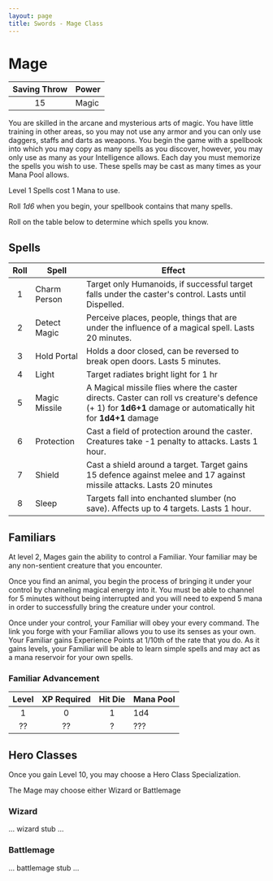 ```yaml
---
layout: page
title: Swords - Mage Class
---
```


# Mage

| Saving Throw |  Power  |
|:------------:|---------|
|      15      |  Magic  |

You are skilled in the arcane and mysterious arts of magic. You have little training in other areas, 
so you may not use any armor and you can only use daggers, staffs and darts as weapons.
You begin the game with a spellbook into which you may copy as many spells as you discover, however, 
you may only use as many as your Intelligence allows. Each day you must memorize the spells you wish 
to use. These spells may be cast as many times as your Mana Pool allows.

Level 1 Spells cost 1 Mana to use.

Roll *1d6* when you begin, your spellbook contains that many spells.

Roll on the table below to determine which spells you know.


## Spells

| Roll |     Spell     | Effect
|:----:|---------------|--------
|  1   | Charm Person  | Target only Humanoids, if successful target falls under the caster's control. Lasts until Dispelled.
|  2   | Detect Magic  | Perceive places, people, things that are under the influence of a magical spell. Lasts 20 minutes.
|  3   | Hold Portal   | Holds a door closed, can be reversed to break open doors. Lasts 5 minutes.
|  4   | Light         | Target radiates bright light for 1 hr
|  5   | Magic Missile | A Magical missile flies where the caster directs. Caster can roll vs creature's defence (+ 1) for **1d6+1** damage or automatically hit for **1d4+1** damage
|  6   | Protection    | Cast a field of protection around the caster. Creatures take -1 penalty to attacks. Lasts 1 hour.
|  7   | Shield        | Cast a shield around a target. Target gains 15 defence against melee and 17 against missile attacks. Lasts 20 minutes
|  8   | Sleep         | Targets fall into enchanted slumber (no save). Affects up to 4 targets. Lasts 1 hour.


<a id="familiar"></a>
## Familiars

At level 2, Mages gain the ability to control a Familiar. Your familiar may be any non-sentient creature 
that you encounter.

Once you find an animal, you begin the process of bringing it under your control by channeling magical energy
into it. You must be able to channel for 5 minutes without being interrupted and you will need to expend 5 mana
in order to successfully bring the creature under your control.

Once under your control, your Familiar will obey your every command. The link you forge with your Familiar
allows you to use its senses as your own. Your Familiar gains Experience Points at 1/10th of the rate that you
do. As it gains levels, your Familiar will be able to learn simple spells and may act as a mana reservoir for
your own spells.

### Familiar Advancement

| Level | XP Required | Hit Die | Mana Pool
|:-----:|:-----------:|:-------:|----------
|   1   |         0   |    1    |    1d4
|  ??   |        ??   |    ?    |    ???


## Hero Classes

Once you gain Level 10, you may choose a Hero Class Specialization.

The Mage may choose either Wizard or Battlemage

### Wizard

... wizard stub ...


### Battlemage

... battlemage stub ...